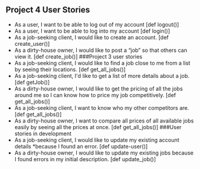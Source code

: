 ## Project 4 User Stories
* As a user, I want to be able to log out of my account [def logout()]
* As a user, I want to be able to log into my account [def login()]
* As a job-seeking client, I would like to create an account. [def create_user()]
* As a dirty-house owner, I would like to post a “job” so that others can view it. [def create_job()]
###Project 3 user stories
* As a job-seeking client, I would like to find a job close to me from a list by seeing their locations. [def get_all_jobs()]
* As a job-seeking client, I'd like to get a list of more details about a job. [def getJob()]
* As a dirty-house owner, I would like to get the pricing of all the jobs around me so I can know how to price my job competitively. [def get_all_jobs()]
* As a job-seeking client, I want to know who my other competitors are. [def get_all_jobs()]
* As a dirty-house owner, I want to compare all prices of all available jobs easily by seeing all the prices at once. [def get_all_jobs()]
###User stories in development
* As a job-seeking client, I would like to update my existing account details *because I found an error. [def update-user()]
* As a dirty-house owner, I would like to update my existing jobs because I found errors in my initial description. [def update_job()]

